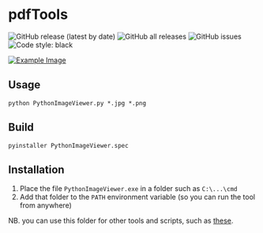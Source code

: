 # pdfTools

![GitHub release (latest by date)](https://img.shields.io/github/v/release/skarfie123/PythonImageViewer)
![GitHub all releases](https://img.shields.io/github/downloads/skarfie123/PythonImageViewer/total)
![GitHub issues](https://img.shields.io/github/issues/skarfie123/PythonImageViewer)
![Code style: black](https://img.shields.io/badge/code%20style-black-000000.svg)

[![Example Image](https://i.imgur.com/ZgY1SOS.png)](https://rahulpaicreations.github.io/blender/rpc-anim)

## Usage

`python PythonImageViewer.py *.jpg *.png`

## Build

`pyinstaller PythonImageViewer.spec`

## Installation

1. Place the file `PythonImageViewer.exe` in a folder such as `C:\...\cmd`
1. Add that folder to the `PATH` environment variable (so you can run the tool from anywhere)

NB. you can use this folder for other tools and scripts, such as [these](https://github.com/skarfie123/cmd).
